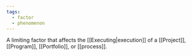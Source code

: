 ```yaml
---
tags:
  - factor
  - phenomenon
---
```

A limiting factor that affects the [[Executing|execution]] of a [[Project]], [[Program]], [[Portfolio]], or [[process]].